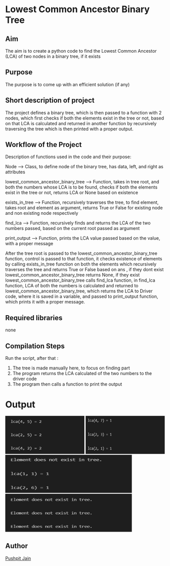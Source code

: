 # Lowest Common Ancestor Binary Tree

## Aim

The aim is to create a python code to find the Lowest Common Ancestor (LCA) of two nodes in a binary tree, if it exists

## Purpose

The purpose is to come up with an efficient solution (if any)

## Short description of project

The project defines a binary tree, which is then passed to a function with 2 nodes, which first checks if both the elements exist in the tree or not, based on that LCA is calculated and returned in another function by recursively traversing the tree which is then printed with a proper output.

## Workflow of the Project

Description of functions used in the code and their purpose:

Node --> Class, to define node of the binary tree, has data, left, and right as attributes

lowest_common_ancestor_binary_tree --> Function, takes in tree root, and both the numbers whose LCA is to be found, checks if both the elements exist in the tree or not, returns LCA or None based on existence

exists_in_tree --> Function, recursively traverses the tree, to find element, takes root and element as argument, returns True or False for existing node and non existing node respectively

find_lca --> Function, recursively finds and returns the LCA of the two numbers passed, based on the current root passed as argument

print_output --> Function, prints the LCA value passed based on the value, with a proper message

After the tree root is passed to the lowest_common_ancestor_binary_tree function, control is passed to that function, it checks existence of elements by calling exists_in_tree function on both the elements which recursively traverses the tree and returns True or False based on ans , if they dont exist lowest_common_ancestor_binary_tree returns None, if they exist lowest_common_ancestor_binary_tree calls find_lca function, in find_lca function, LCA of both the numbers is calculated and returned to lowest_common_ancestor_binary_tree, which returns the LCA to Driver code, where it is saved in a variable, and passed to print_output function, which prints it with a proper message.

## Required libraries

none

## Compilation Steps

Run the script, after that :

1.  The tree is made manually here, to focus on finding part
2.  The program returns the LCA calculated of the two numbers to the driver code
3.  The program then calls a function to print the output

# Output

<img width = 250 height = 120 src="../Lowest Common Ancestor Binary Tree/Images/lowest_common_ancestor_binary_tree_output1.PNG">
<img width = 250 height = 120 src="../Lowest Common Ancestor Binary Tree/Images/lowest_common_ancestor_binary_tree_output2.PNG">
<img width = 400 height = 120 src="../Lowest Common Ancestor Binary Tree/Images/lowest_common_ancestor_binary_tree_output3.PNG">
<img width = 400 height = 120 src="../Lowest Common Ancestor Binary Tree/Images/lowest_common_ancestor_binary_tree_output4.PNG">

## Author

[Pushpit Jain](https://github.com/pushpit-J19)
